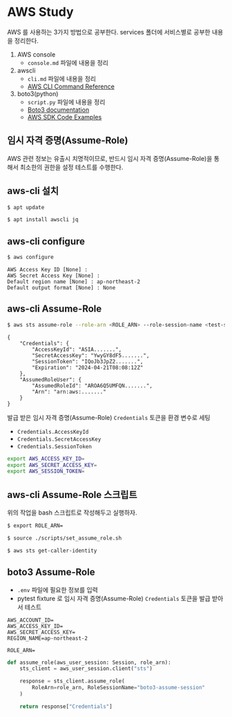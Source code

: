 # AWS Study

AWS 를 사용하는 3가지 방법으로 공부한다. services 폴더에 서비스별로 공부한 내용을 정리한다.

1. AWS console
    - `console.md` 파일에 내용을 정리
2. awscli
    - `cli.md` 파일에 내용을 정리
    - [AWS CLI Command Reference](https://docs.aws.amazon.com/cli/latest)
3. boto3(python)
    - `script.py` 파일에 내용을 정리
    - [Boto3 documentation](https://boto3.amazonaws.com/v1/documentation/api/latest/index.html)
    - [AWS SDK Code Examples](https://github.com/awsdocs/aws-doc-sdk-examples)

## 임시 자격 증명(Assume-Role)

AWS 관련 정보는 유출시 치명적이므로, 반드시 임시 자격 증명(Assume-Role)을 통해서 최소한의 권한을 설정 테스트를 수행한다.

## aws-cli 설치

```bash
$ apt update

$ apt install awscli jq
```

## aws-cli configure

```bash
$ aws configure
```

```text
AWS Access Key ID [None] :
AWS Secret Access Key [None] :
Default region name [None] : ap-northeast-2
Default output format [None] : None
```

## aws-cli Assume-Role

```bash
$ aws sts assume-role --role-arn <ROLE_ARN> --role-session-name <test-session>
```

```text
{
    "Credentials": {
        "AccessKeyId": "ASIA.......",
        "SecretAccessKey": "YwyGY8dF5.......",
        "SessionToken": "IQoJb3JpZ2.......",
        "Expiration": "2024-04-21T08:08:12Z"
    },
    "AssumedRoleUser": {
        "AssumedRoleId": "AROA6Q5UMFQN.......",
        "Arn": "arn:aws:......."
    }
}
```

발급 받은 임시 자격 증명(Assume-Role) `Credentials` 토큰을 환경 변수로 세팅

- `Credentials.AccessKeyId`
- `Credentials.SecretAccessKey`
- `Credentials.SessionToken`

```bash
export AWS_ACCESS_KEY_ID=
export AWS_SECRET_ACCESS_KEY=
export AWS_SESSION_TOKEN=
```

## aws-cli Assume-Role 스크립트

위의 작업을 bash 스크립트로 작성해두고 실행하자.

```bash
$ export ROLE_ARN=

$ source ./scripts/set_assume_role.sh
```

```bash
$ aws sts get-caller-identity
```

## boto3 Assume-Role

- `.env` 파일에 필요한 정보를 입력
- pytest fixture 로 임시 자격 증명(Assume-Role) `Credentials` 토큰을 발급 받아서 테스트

```text
AWS_ACCOUNT_ID=
AWS_ACCESS_KEY_ID=
AWS_SECRET_ACCESS_KEY=
REGION_NAME=ap-northeast-2

ROLE_ARN=
```

```python
def assume_role(aws_user_session: Session, role_arn):
    sts_client = aws_user_session.client("sts")

    response = sts_client.assume_role(
        RoleArn=role_arn, RoleSessionName="boto3-assume-session"
    )

    return response["Credentials"]
```

